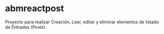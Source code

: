 # abmreactpost
Proyecto para realizar Creación, Leer, editar y eliminar elementos de listado de Entradas (Posts).
